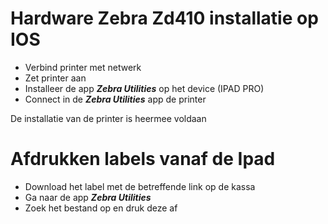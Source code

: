 # Hardware Zebra Zd410 installatie op IOS
- Verbind printer met netwerk
- Zet printer aan
- Installeer de app ***Zebra Utilities*** op het device (IPAD PRO)
- Connect in de ***Zebra Utilities*** app de printer  

De installatie van de printer is heermee voldaan

# Afdrukken labels vanaf de Ipad
- Download het label met  de betreffende link op de kassa
- Ga naar de app ***Zebra Utilities***
- Zoek het bestand op en druk deze af